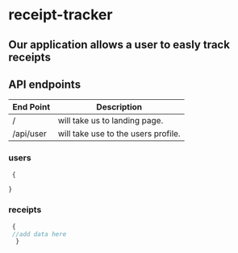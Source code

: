 # receipt-tracker
## Our application allows a user to easly track receipts



## API endpoints

End Point | Description
------------ | -------------
/ | will take us to landing page.
/api/user | will take use to the users profile.



### users

```javascript
 {

}
```

### receipts

```javascript
 {
 //add data here
  }
```
